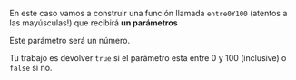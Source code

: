 En este caso vamos a construir una función llamada `entre0Y100` (atentos a las mayúsculas!) que recibirá **un parámetros**

Este parámetro será un número.

Tu trabajo es devolver `true` si el parámetro esta entre 0 y 100 (inclusive) o `false` si no.